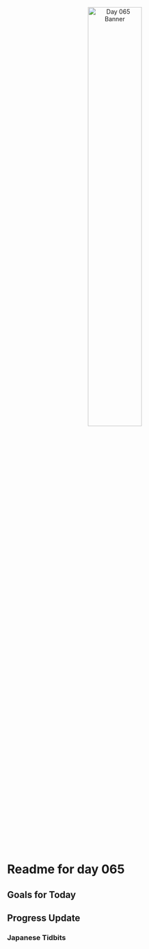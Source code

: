<div align="center">
 <img src="../Images/image_065.jpg" alt="Day 065 Banner" width="50%">
</div>

# Readme for day 065

## Goals for Today

## Progress Update

### Japanese Tidbits


